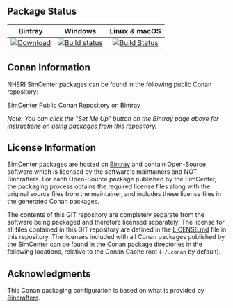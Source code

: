 ## Package Status

| Bintray | Windows | Linux & macOS |
|:--------:|:---------:|:-----------------:|
|[ ![Download](https://api.bintray.com/packages/nheri-simcenter/simcenter/openmp%3Asimcenter/images/download.svg) ](https://bintray.com/nheri-simcenter/simcenter/openmp%3Asimcenter/_latestVersion)|[![Build status](https://ci.appveyor.com/api/projects/status/7p9enryl92yy3umr?svg=true)](https://ci.appveyor.com/project/shellshocked2003/intel-openmp)|[![Build Status](https://travis-ci.org/shellshocked2003/intel-openmp.svg?branch=stable%2F8.0.1)](https://travis-ci.org/shellshocked2003/intel-openmp)|

## Conan Information

NHERI SimCenter packages can be found in the following public Conan
repository:

[SimCenter Public Conan Repository on
Bintray](https://bintray.com/nheri-simcenter/simcenter)

*Note: You can click the "Set Me Up" button on the Bintray page above
 for instructions on using packages from this repository.*

## License Information

SimCenter packages are hosted on [Bintray](https://bintray.com) and
contain Open-Source software which is licensed by the software's
maintainers and NOT Bincrafters.  For each Open-Source package
published by the SimCenter, the packaging process obtains the required
license files along with the original source files from the
maintainer, and includes these license files in the generated Conan
packages.

The contents of this GIT repository are completely separate from the
software being packaged and therefore licensed separately.  The
license for all files contained in this GIT repository are defined in
the [LICENSE.md](LICENSE.md) file in this repository.  The licenses
included with all Conan packages published by the SimCenter can be found
in the Conan package directories in the following locations, relative
to the Conan Cache root (`~/.conan` by default).

## Acknowledgments

This Conan packaging configuration is based on what is provided by [Bincrafters](https://github.com/bincrafters/templates).